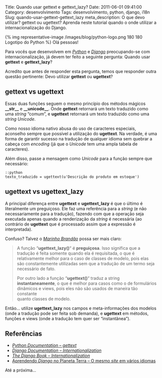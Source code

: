 Title: Quando usar gettext e gettext_lazy?
Date: 2011-06-01 09:41:00
Category: desenvolvimento
Tags: desenvolvimento, python, django, i18n
Slug: quando-usar-gettext-gettext_lazy
meta_description: O que devo utilizar? gettext ou ugettext? Aprenda neste tutorial quando o onde utilizar a internacionalização do Django.


{% img representative-image /images/blog/python-logo.png 180 180 Logotipo do Python %}
Olá pessoas!

Para vocês que desenvolvem em [*Python*][] e [*Django*][] preocupando-se
com internacionalização, já devem ter feito a seguinte pergunta: Quando
usar **gettext** e **gettext\_lazy**?

Acredito que antes de responder esta pergunta, temos que responder outra
questão pertinente: Devo utilizar **gettext** ou **ugettext**?

<!-- PELICAN_END_SUMMARY -->


gettext vs ugettext
-------------------

Essas duas funções seguem o mesmo princípio dos métodos mágicos
**\_\_str\_\_** e **\_\_unicode\_\_**. Onde **gettext** retornará um texto traduzido
como uma *string* “comum”, e **ugettext** retornará um texto traduzido
como uma *string* *Unicode*.

Como nosso idioma nativo abusa do uso de caracteres especiais, aconselho
sempre que possível a utilização do **ugettext**. Na verdade, é uma
forma de garantir sucesso na tradução de qualquer idioma sem quebrar a
cabeça com *encoding* (já que o *Unicode* tem uma ampla tabela de
caracteres).

Além disso, passe a mensagem como *Unicode* para a função sempre que
necessário:

    ::python
    texto_traduzido = ugettext(u'Descrição do produto em estoque')


ugettext vs ugettext\_lazy
--------------------------

A principal diferença entre **ugettext** e **ugettext\_lazy** é que o
último é literalmente um preguiçoso. Ele faz uma referência para a
*string* (e não necessariamente para a tradução), fazendo com que a
operação seja executada apenas quando a renderização da *string* é
necessária (ao contrário de **ugettext** que é processado assim que a
expressão é interpretada).

Confuso? Talvez o [*Marinho Brandão*][] possa ser mais claro:

> A função “**ugettext\_lazy()**“ é **preguiçosa**. Isso significa que a
> tradução é feita somente quando ela é requisitada, o que é  
> relativamente melhor para o caso de classes de modelo, pois elas  
> são constantemente utilizadas sem que a tradução de um termo seja  
> necessário de fato.
>
> Por outro lado a função “**ugettext()**“ traduz a string  
> **instantaneamente**, o que é melhor para casos como o de formulários  
> dinâmicos e views, pois eles não são usados de maneira tão constante  
> quanto classes de modelo.

Então… utilize **ugettext\_lazy** nos campos e meta-informações dos
modelos (onde a tradução pode ser feita sob demanda), e **ugettext** em
métodos, funções e views (onde a tradução tem quer ser “instantânea”).


Referências
-----------

* [*Python Documentation – gettext*][]
* [*Django Documentation – Internationalization*][]
* [*The Django Book – Internationalization*][]
* [Aprendendo *Django* no Planeta Terra – O mesmo *site* em vários idiomas][]

Até a próxima…


  [*Python*]: {tag}python
    "Leia mais sobre Python"
  [*Django*]: {tag}django
    "Leia mais sobre Django"
  [*Marinho Brandão*]: http://www.aprendendodjango.com/o-mesmo-site-em-varios-idiomas/
    "Aprendendo Django no Planeta Terra - O mesmo site em vários idiomas"
  [*Python Documentation – gettext*]: http://docs.python.org/library/gettext.html
    "gettext - Multilingual internationalization services"
  [*Django Documentation – Internationalization*]: https://docs.djangoproject.com/en/dev/topics/i18n/internationalization/#lazy-translation
    "Django Docs - Lazy Translation"
  [*The Django Book – Internationalization*]: http://www.djangobook.com/en/1.0/chapter18/
    "The Django Book - i18n"
  [Aprendendo *Django* no Planeta Terra – O mesmo *site* em vários idiomas]: http://www.aprendendodjango.com/o-mesmo-site-em-varios-idiomas/
    "Aprendendo Django - O mesmo site em vários idiomas"
